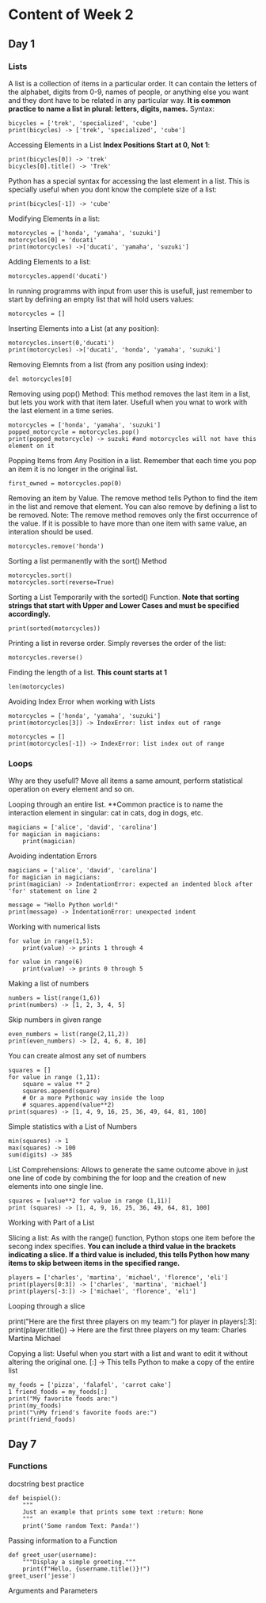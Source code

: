 # Content of Week 2

## Day 1

### Lists

A list is a collection of items in a particular order. It can contain the letters of the alphabet, digits from 0-9, names of people, or anything else you want and they dont have to be related in any particular way. **It is common practice to name a list in plural: letters, digits, names.** Syntax:

    bicycles = ['trek', 'specialized', 'cube']
    print(bicycles) -> ['trek', 'specialized', 'cube']

Accessing Elements in a List **Index Positions Start at 0, Not 1**:

    print(bicycles[0]) -> 'trek'
    bicycles[0].title() -> 'Trek'

Python has a special syntax for accessing the last element in a list. This is specially useful when you dont know the complete size of a list:

    print(bicycles[-1]) -> 'cube'

Modifying Elements in a list:

    motorcycles = ['honda', 'yamaha', 'suzuki']
    motorcycles[0] = 'ducati'
    print(motorcycles) ->['ducati', 'yamaha', 'suzuki']

Adding Elements to a list:

    motorcycles.append('ducati')

In running programms with input from user this is usefull, just remember to start by defining an empty list that will hold users values:

    motorcycles = []

Inserting Elements into a List (at any position):

    motorcycles.insert(0,'ducati')
    print(motorcycles) ->['ducati', 'honda', 'yamaha', 'suzuki']

Removing Elemnts from a list (from any position using index):

    del motorcycles[0]

Removing using pop() Method: This method removes the last item in a list, but lets you work with that item later. Usefull when you wnat to work with the last element in a time series.

    motorcycles = ['honda', 'yamaha', 'suzuki']
    popped_motorcycle = motorcycles.pop()
    print(popped_motorcycle) -> suzuki #and motorcycles will not have this element on it

Popping Items from Any Position in a list. Remember that each time you pop an item it is no longer in the original list.

    first_owned = motorcycles.pop(0)

Removing an item by Value. The remove method tells Python to find the item in the list and remove that element. You can also remove by defining a list to be removed. Note: The remove method removes only the first occurrence of the value. If it is possible to have more than one item with same value, an interation should be used.

    motorcycles.remove('honda')

Sorting a list permanently with the sort() Method

    motorcycles.sort()
    motorcycles.sort(reverse=True)

Sorting a List Temporarily with the sorted() Function. **Note that sorting strings that start with Upper and Lower Cases and must be specified accordingly.**

    print(sorted(motorcycles))

Printing a list in reverse order. Simply reverses the order of the list:

    motorcycles.reverse()

Finding the length of a list. **This count starts at 1**

    len(motorcycles)

Avoiding Index Error when working with Lists

    motorcycles = ['honda', 'yamaha', 'suzuki']
    print(motorcycles[3]) -> IndexError: list index out of range

    motorcycles = []
    print(motorcycles[-1]) -> IndexError: list index out of range

### Loops

Why are they usefull? Move all items a same amount, perform statistical operation on every element and so on.

Looping through an entire list. **Common practice is to name the interaction element in singular: cat in cats, dog in dogs, etc.

    magicians = ['alice', 'david', 'carolina']
    for magician in magicians:
        print(magician)

Avoiding indentation Errors

    magicians = ['alice', 'david', 'carolina']
    for magician in magicians:
    print(magician) -> IndentationError: expected an indented block after 'for' statement on line 2

    message = "Hello Python world!"
    print(message) -> IndentationError: unexpected indent

Working with numerical lists

    for value in range(1,5):
        print(value) -> prints 1 through 4

    for value in range(6)
        print(value) -> prints 0 through 5

Making a list of numbers

    numbers = list(range(1,6))
    print(numbers) -> [1, 2, 3, 4, 5]

Skip numbers in given range

    even_numbers = list(range(2,11,2))
    print(even_numbers) -> [2, 4, 6, 8, 10]

You can create almost any set of numbers

    squares = []
    for value in range (1,11):
        square = value ** 2
        squares.append(square)
        # Or a more Pythonic way inside the loop
        # squares.append(value**2)
    print(squares) -> [1, 4, 9, 16, 25, 36, 49, 64, 81, 100]

Simple statistics with a List of Numbers

    min(squares) -> 1
    max(squares) -> 100
    sum(digits) -> 385

List Comprehensions: Allows to generate the same outcome above in just one line of code by combining the for loop and the creation of new elements into one single line.

    squares = [value**2 for value in range (1,11)]
    print (squares) -> [1, 4, 9, 16, 25, 36, 49, 64, 81, 100]

Working with Part of a List

Slicing a list: As with the range() function, Python stops one item before the secong index specifies. **You can include a third value in the brackets indicating a slice. If a third value is
included, this tells Python how many items to skip between items in the specified
range.**

    players = ['charles', 'martina', 'michael', 'florence', 'eli']
    print(players[0:3]) -> ['charles', 'martina', 'michael']
    print(players[-3:]) -> ['michael', 'florence', 'eli']

Looping through a slice

print("Here are the first three players on my team:")
for player in players[:3]:
    print(player.title()) -> Here are the first three players on my team:
    Charles
    Martina
    Michael

Copying a list: Useful when you start with a list and want to edit it without altering the original one. [:] -> This tells Python to make a copy of the entire list

    my_foods = ['pizza', 'falafel', 'carrot cake']
    1 friend_foods = my_foods[:]
    print("My favorite foods are:")
    print(my_foods)
    print("\nMy friend's favorite foods are:")
    print(friend_foods)

## Day 7

### Functions

docstring best practice

    def beispiel():
        """
        Just an example that prints some text :return: None
        """
        print('Some random Text: Panda!')

Passing information to a Function

    def greet_user(username):
        """Display a simple greeting."""
        print(f"Hello, {username.title()}!")
    greet_user('jesse')

Arguments and Parameters